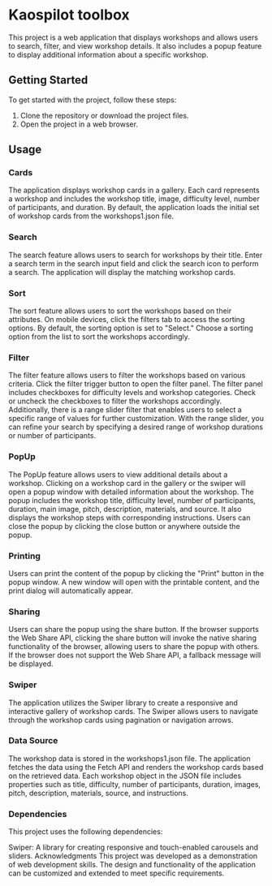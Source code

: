# Kaospilot toolbox
This project is a web application that displays workshops and allows users to search, filter, and view workshop details. It also includes a popup feature to display additional information about a specific workshop.

## Getting Started
To get started with the project, follow these steps:

1. Clone the repository or download the project files.
2. Open the project in a web browser.

## Usage

### Cards
The application displays workshop cards in a gallery. Each card represents a workshop and includes the workshop title, image, difficulty level, number of participants, and duration. By default, the application loads the initial set of workshop cards from the workshops1.json file.

### Search
The search feature allows users to search for workshops by their title. Enter a search term in the search input field and click the search icon to perform a search. The application will display the matching workshop cards.

### Sort
The sort feature allows users to sort the workshops based on their attributes. On mobile devices, click the filters tab to access the sorting options. By default, the sorting option is set to "Select." Choose a sorting option from the list to sort the workshops accordingly.

### Filter
The filter feature allows users to filter the workshops based on various criteria. Click the filter trigger button to open the filter panel. The filter panel includes checkboxes for difficulty levels and workshop categories. Check or uncheck the checkboxes to filter the workshops accordingly. Additionally, there is a range slider filter that enables users to select a specific range of values for further customization. With the range slider, you can refine your search by specifying a desired range of workshop durations or number of participants.

### PopUp
The PopUp feature allows users to view additional details about a workshop. Clicking on a workshop card in the gallery or the swiper will open a popup window with detailed information about the workshop. The popup includes the workshop title, difficulty level, number of participants, duration, main image, pitch, description, materials, and source. It also displays the workshop steps with corresponding instructions. Users can close the popup by clicking the close button or anywhere outside the popup.

### Printing
Users can print the content of the popup by clicking the "Print" button in the popup window. A new window will open with the printable content, and the print dialog will automatically appear.

### Sharing
Users can share the popup using the share button. If the browser supports the Web Share API, clicking the share button will invoke the native sharing functionality of the browser, allowing users to share the popup with others. If the browser does not support the Web Share API, a fallback message will be displayed.

### Swiper
The application utilizes the Swiper library to create a responsive and interactive gallery of workshop cards. The Swiper allows users to navigate through the workshop cards using pagination or navigation arrows.

### Data Source
The workshop data is stored in the workshops1.json file. The application fetches the data using the Fetch API and renders the workshop cards based on the retrieved data. Each workshop object in the JSON file includes properties such as title, difficulty, number of participants, duration, images, pitch, description, materials, source, and instructions.

### Dependencies
This project uses the following dependencies:

Swiper: A library for creating responsive and touch-enabled carousels and sliders.
Acknowledgments
This project was developed as a demonstration of web development skills. The design and functionality of the application can be customized and extended to meet specific requirements.
